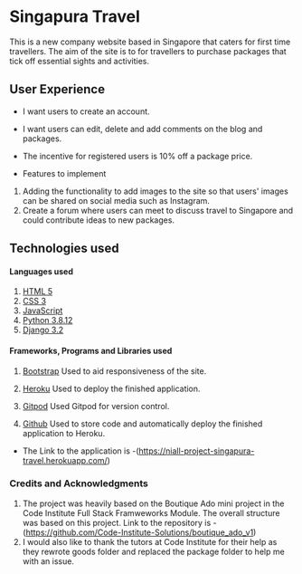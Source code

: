 # Singapura Travel

This is a new company website based in Singapore that caters for first time travellers. The aim of the site is to for travellers to purchase packages that tick off essential sights and activities.

## User Experience
* I want users to create an account.
* I want users can edit, delete and add comments on the blog and packages.
* The incentive for registered users is 10% off a package price.

* Features to implement
1. Adding the functionality to add images to the site so that users' images can be shared on social media such as Instagram.
2. Create a forum where users can meet to discuss travel to Singapore and could contribute ideas to new packages.


## Technologies used

#### Languages used
1. [HTML 5](https://html.spec.whatwg.org/multipage/)
2. [CSS 3](https://www.w3.org/Style/CSS/Overview.en.html)
3. [JavaScript](https://www.javascript.com/)
4. [Python 3.8.12](https://www.python.org/)
5. [Django 3.2](https://www.djangoproject.com/) 

#### Frameworks, Programs and Libraries used

1. [Bootstrap](https://getbootstrap.com/) Used to aid responsiveness of the site.

2. [Heroku](https://www.heroku.com/) Used to deploy the finished application.

3. [Gitpod](https://www.gitpod.io/) Used Gitpod for version control.

4. [Github](https://github.com/) Used to store code and automatically deploy the finished application to Heroku.


* The Link to the application is -(https://niall-project-singapura-travel.herokuapp.com/)

### Credits and Acknowledgments 
1. The project was heavily based on the Boutique Ado mini project in the Code Institute Full Stack Framweworks Module. The overall structure was based on this project. Link to the repository is -(https://github.com/Code-Institute-Solutions/boutique_ado_v1)
2. I would also like to thank the tutors at Code Institute for their help as they rewrote goods folder and replaced the package folder to help me with an issue.